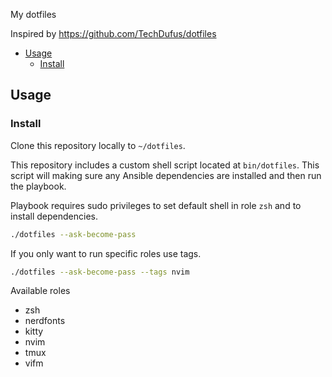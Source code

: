 
My dotfiles

Inspired by https://github.com/TechDufus/dotfiles

<!--toc:start-->
- [Usage](#usage)
  - [Install](#install)
<!--toc:end-->

## Usage

### Install
Clone this repository locally to `~/dotfiles`.

This repository includes a custom shell script located at `bin/dotfiles`. This script will making sure any Ansible dependencies are installed and then run the playbook.

Playbook requires sudo privileges to set default shell in role ```zsh``` and to install dependencies.
```bash
./dotfiles --ask-become-pass
```

If you only want to run specific roles use tags.
```bash
./dotfiles --ask-become-pass --tags nvim
```

Available roles
* zsh
* nerdfonts
* kitty
* nvim
* tmux
* vifm
